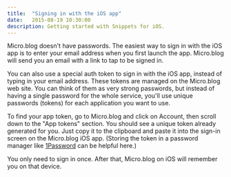 ```yaml
---
title:  "Signing in with the iOS app"
date:   2015-08-19 10:30:00
description: Getting started with Snippets for iOS.
---
```


Micro.blog doesn't have passwords. The easiest way to sign in with the iOS app is to enter your email address when you first launch the app. Micro.blog will send you an email with a link to tap to be signed in.

You can also use a special auth token to sign in with the iOS app, instead of typing in your email address. These tokens are managed on the Micro.blog web site. You can think of them as very strong passwords, but instead of having a single password for the whole service, you'll use unique passwords (tokens) for each application you want to use.

To find your app token, go to Micro.blog and click on Account, then scroll down to the "App tokens" section. You should see a unique token already generated for you. Just copy it to the clipboard and paste it into the sign-in screen on the Micro.blog iOS app. (Storing the token in a password manager like [1Password](https://agilebits.com/onepassword) can be helpful here.)

You only need to sign in once. After that, Micro.blog on iOS will remember you on that device.